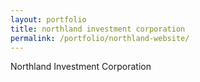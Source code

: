 ```yaml
---
layout: portfolio
title: northland investment corporation
permalink: /portfolio/northland-website/
---
```


Northland Investment Corporation